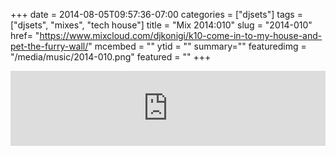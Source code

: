 +++
date = 2014-08-05T09:57:36-07:00
categories = ["djsets"]
tags = ["djsets", "mixes", "tech house"]
title = "Mix 2014:010"
slug = "2014-010"
href= "https://www.mixcloud.com/djkonigi/k10-come-in-to-my-house-and-pet-the-furry-wall/"
mcembed = ""
ytid = ""
summary=""
featuredimg = "/media/music/2014-010.png"
featured = ""
+++

<div class="mix"><div class="embed" >
<iframe width="100%" height="120" src="https://www.mixcloud.com/widget/iframe/?hide_cover=1&dark=1&feed=%2Fdjkonigi%2Fk10-come-in-to-my-house-and-pet-the-furry-wall%2F" frameborder="0" ></iframe>
</div></div>
